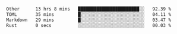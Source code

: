 <!--START_SECTION:waka-->

```txt
Other      13 hrs 8 mins   ███████████████████████░░   92.39 %
TOML       35 mins         █░░░░░░░░░░░░░░░░░░░░░░░░   04.11 %
Markdown   29 mins         █░░░░░░░░░░░░░░░░░░░░░░░░   03.47 %
Rust       0 secs          ░░░░░░░░░░░░░░░░░░░░░░░░░   00.03 %
```

<!--END_SECTION:waka-->